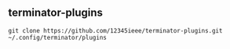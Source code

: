 terminator-plugins
------

`git clone https://github.com/12345ieee/terminator-plugins.git ~/.config/terminator/plugins`
